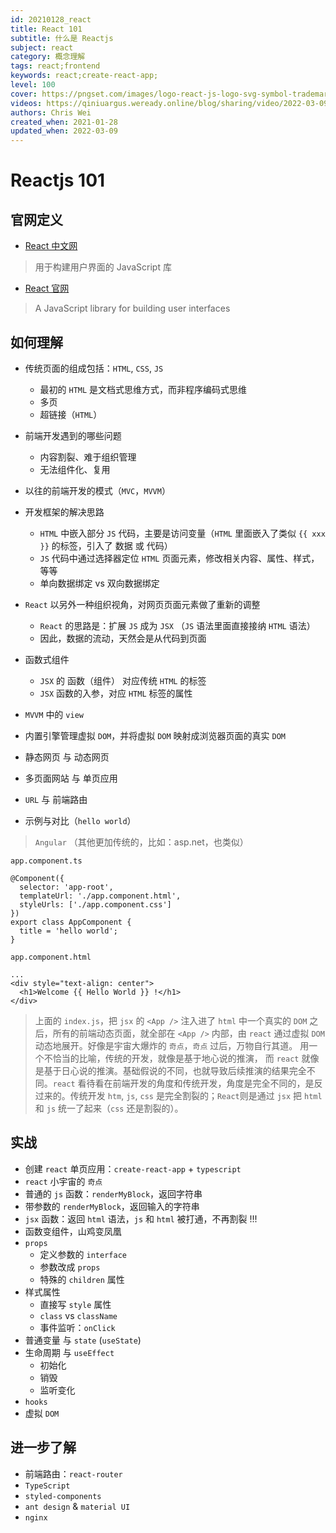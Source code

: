 ```yaml
---
id: 20210128_react
title: React 101
subtitle: 什么是 Reactjs
subject: react
category: 概念理解
tags: react;frontend
keywords: react;create-react-app;
level: 100
cover: https://pngset.com/images/logo-react-js-logo-svg-symbol-trademark-grenade-bomb-transparent-png-2691562.png
videos: https://qiniuargus.weready.online/blog/sharing/video/2022-03-09-react-101.mp4
authors: Chris Wei
created_when: 2021-01-28
updated_when: 2022-03-09
---
```


# Reactjs 101

## 官网定义

- [React 中文网](https://react.docschina.org/)

> 用于构建用户界面的 JavaScript 库

- [React 官网](https://reactjs.org/)

> A JavaScript library for building user interfaces

## 如何理解

- 传统页面的组成包括：`HTML`, `CSS`, `JS`
    + 最初的 `HTML` 是文档式思维方式，而非程序编码式思维
    + 多页
    + 超链接（`HTML`）

- 前端开发遇到的哪些问题
    + 内容割裂、难于组织管理
    + 无法组件化、复用

- 以往的前端开发的模式（`MVC`，`MVVM`）

- 开发框架的解决思路
    + `HTML` 中嵌入部分 `JS` 代码，主要是访问变量（`HTML` 里面嵌入了类似 `{{ xxx }}` 的标签，引入了 数据 或 代码）
    + `JS` 代码中通过选择器定位 `HTML` 页面元素，修改相关内容、属性、样式，等等
    + 单向数据绑定 vs 双向数据绑定

- `React` 以另外一种组织视角，对网页页面元素做了重新的调整
    + `React` 的思路是：扩展 `JS` 成为 `JSX` （`JS` 语法里面直接接纳 `HTML` 语法）
    + 因此，数据的流动，天然会是从代码到页面

- 函数式组件
    + `JSX` 的 函数（组件） 对应传统 `HTML` 的标签
    + `JSX` 函数的入参，对应 `HTML` 标签的属性

- `MVVM` 中的 `view`

- 内置引擎管理虚拟 `DOM`，并将虚拟 `DOM` 映射成浏览器页面的真实 `DOM`
- 静态网页 与 动态网页
- 多页面网站 与 单页应用
- `URL` 与 前端路由

- 示例与对比（`hello world`）

> `Angular` （其他更加传统的，比如：asp.net，也类似）

`app.component.ts`

```
@Component({
  selector: 'app-root',
  templateUrl: './app.component.html',
  styleUrls: ['./app.component.css']
})
export class AppComponent {
  title = 'hello world';
}
```

`app.component.html`

```
...
<div style="text-align: center">
  <h1>Welcome {{ Hello World }} !</h1>
</div>
```

> 上面的 `index.js`，把 `jsx` 的 `<App />` 注入进了 `html` 中一个真实的 `DOM` 之后，所有的前端动态页面，就全部在 `<App />` 内部，由 `react` 通过虚拟 `DOM` 动态地展开。好像是宇宙大爆炸的 `奇点`，`奇点` 过后，万物自行其道。
> 用一个不恰当的比喻，传统的开发，就像是基于地心说的推演， 而 `react` 就像是基于日心说的推演。基础假说的不同，也就导致后续推演的结果完全不同。`react` 看待看在前端开发的角度和传统开发，角度是完全不同的，是反过来的。传统开发 `htm`, `js`, `css` 是完全割裂的；`React`则是通过 `jsx` 把 `html` 和 `js` 统一了起来（`css` 还是割裂的）。

## 实战

- 创建 `react` 单页应用：`create-react-app` + `typescript`
- `react` 小宇宙的 `奇点`
- 普通的 `js` 函数：`renderMyBlock`，返回字符串
- 带参数的 `renderMyBlock`，返回输入的字符串
- `jsx` 函数：返回 `html` 语法，`js` 和 `html` 被打通，不再割裂 !!!
- 函数变组件，山鸡变凤凰
- `props`
    + 定义参数的 `interface`
    + 参数改成 `props`
    + 特殊的 `children` 属性
- 样式属性
    + 直接写 `style` 属性
    + `class` vs `className`
    + 事件监听：`onClick`
- 普通变量 与 `state` (`useState`)
- 生命周期 与 `useEffect`
    + 初始化
    + 销毁
    + 监听变化
- `hooks`
- 虚拟 `DOM`

## 进一步了解

- 前端路由：`react-router`
- `TypeScript`
- `styled-components`
- `ant design` & `material UI`
- `nginx`
